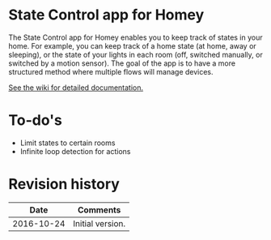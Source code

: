 # State Control app for Homey

The State Control app for Homey enables you to keep track of states in your home. For example, you can keep track of a home state (at home, away or sleeping), or the state of your lights in each room (off, switched manually, or switched by a motion sensor).
The goal of the app is to have a more structured method where multiple flows will manage devices.

[See the wiki for detailed documentation.](https://github.com/SergeRegoor/nl.regoor.statecontrol/wiki)

# To-do's

* Limit states to certain rooms
* Infinite loop detection for actions

# Revision history

| Date          | Comments          |
| ------------- | -------------     |
| 2016-10-24    | Initial version.  |

